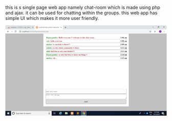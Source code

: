this is s single page web app namely chat-room which is made using php and ajax.
it can be used for chatting within the groups.
this web app has simple UI which makes it more user friendly.

<img src="https://raw.githubusercontent.com/rajan1508/chat-room/master/chats.png">

